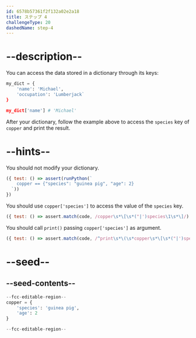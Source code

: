 ```yaml
---
id: 6578b57361f2f132a02e2a18
title: ステップ 4
challengeType: 20
dashedName: step-4
---
```


# --description--

You can access the data stored in a dictionary through its keys:

```py
my_dict = {
    'name': 'Michael',
    'occupation': 'Lumberjack`
}

my_dict['name'] # 'Michael'
```

After your dictionary, follow the example above to access the `species` key of `copper` and print the result.

# --hints--

You should not modify your dictionary.

```js
({ test: () => assert(runPython(`
    copper == {"species": "guinea pig", "age": 2}
  `))
})
```

You should use `copper['species']` to access the value of the `species` key.

```js
({ test: () => assert.match(code, /copper\s*\[\s*("|')species\1\s*\]/) })
```

You should call `print()` passing `copper['species']` as argument.

```js
({ test: () => assert.match(code, /^print\s*\(\s*copper\s*\[\s*("|')species\1\s*\]\s*\)/m) })
```

# --seed--

## --seed-contents--

```py
--fcc-editable-region--
copper = {
    'species': 'guinea pig',
    'age': 2
}

--fcc-editable-region--
```
